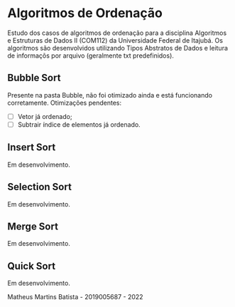 # Algoritmos de Ordenação
 Estudo dos casos de algoritmos de ordenação para a disciplina Algoritmos e Estruturas de Dados II (COM112)  da Universidade Federal de Itajubá. Os algoritmos são desenvolvidos utilizando Tipos Abstratos de Dados e leitura de informaçõs por arquivo (geralmente txt predefinidos).
## Bubble Sort
 Presente na pasta Bubble, não foi otimizado ainda e está funcionando corretamente.
 Otimizações pendentes:
 - [ ] Vetor já ordenado;
 - [ ] Subtrair índice de elementos já ordenado.
## Insert Sort
 Em desenvolvimento.
## Selection Sort
 Em desenvolvimento.
## Merge Sort
 Em desenvolvimento.
## Quick Sort
 Em desenvolvimento.

Matheus Martins Batista - 2019005687 - 2022